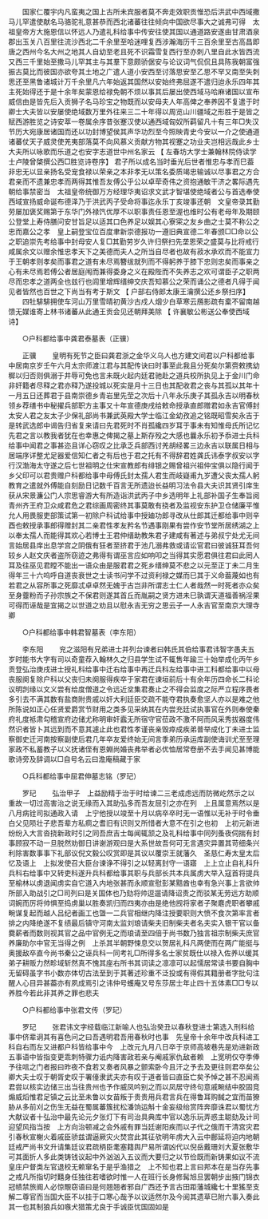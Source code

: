 <!-- { "loadSidebar": true } -->
　　国家仁覆宇内凡蛮夷之国上古所未宾服者莫不奔走效职贡惟恐后洪武中西域撒马儿罕遣使献名马骆驼礼意甚恭而西北诸蕃往往倾向中国欲尽事大之诚弗可得　太祖皇帝方大施恩信以怀远人乃遣礼科给事中传安往使其国以通道路安遂由甘肃酒泉郡出玉关八百里往流沙西北二千余里至哈迷哩复西涉瀚海历千三百余里至古高昌即唐之西州今名大州之地其人自幼至老且死不识霜雪复西行至亦刺八里自此水皆西流又西三千里始至撒马儿罕其主与其羣下意颇骄倨安与论议词气侃侃且具陈我朝富强振古莫比而彼国亦欲夸其土地之广遣人道小安西至讨落思安至乙思不罕又南至失刺思还至黑鲁诸城计万千余里凡六年始返其国然以安始终弗屈遂不遣归迨永乐四年其主死始得还于是十余年矣蒙恩给禄免朝不烦以事其后屡出使西域马哈麻诸国以宣布威信由是皆先后入贡狮子名马珍宝之物既而以安母夫人年高俾之奉养因不复遣于时卿士大夫皆以安屡使绝域数万里外往来三二十年得以周览山川疆域之形胜于是皆之赋西游胜览之诗安萃一卷属余序昔张蹇汉使以通西域匈奴所羁留凡十有三年□失汉节历大宛康居诸国而还以功封博望侯其声华功烈至今照映青史今安以一介之使通道诸蕃仗天子威灵使羌夷部落莫不向风慕义贡献方物其视蹇之功业夫岂相远哉此乡士大夫所以咏歌而乐道之也安字志道世中州名家云 
【 左春坊大学士兼翰林院侍读学士卢陵曾棨撰公西□胜览诗卷序】 君子所以成名当时垂光后世者惟忠与孝而巳葢非忠无以显亲扬名受宠食禄以荣亲之本非孝无以策名委质竭忠输诚以尽事君之方合君亲而不遗兼忠孝而两得其惟吾友傅公乎公以卓荦奇伟之资抱通敏干济之畧际遇先朝给事禁密当　太祖皇帝统御万方经理华夷诏求文武才智堪使绝域者公与首选奉使西域宣扬威命诞布德泽乃于洪武丙子受命将事迄永乐丁亥竣事还朝　文皇帝录其勤劳屡加褒奖赐第于东华门外禄饩优厚不以职事责任恩至渥也维时公有老母年及期颐公登堂上寿侍膳问安甘旨足以适其口色养足以娱其心寮寀之友乡曲之士莫不称公之忠而嘉公之孝　皇上嗣登宝位百度聿新崇德报功一遵旧典宣德二年春颁□□命以公之职追崇先考给事中封母安人复□其勤劳岁久许归祭扫先垄恩荣之盛莫与比将戒行咸属余文以赠余惟忠孝天下之美德而夫人之所当自尽者也故有菽水承欢而不能宣力于王朝孝则孝矣而事君之道有未尽焉簪绂就列而不得躬养于膝下忠则忠矣而事亲之心有未尽焉若傅公者居庭闱而兼得委身之义在殿陛而不失养志之欢可谓臣子之职两尽而忠孝之道两全也兹行也闾里增辉缙绅交庆吾知慕公之荣而诵公之德者凡得于闻见者皆然也百世之下尚当有考于斯文 
【 户部右侍郎太康王瀹撰公还乡祭扫序】 
　　四牡騑騑拥使车河山万里雪晴初黄沙古戍人烟少白草寒云鴈影疏有槖不留南越馈无媒谁寄上林书诸蕃从此通王贡会见还朝拜美除 【 许襄敏公彬送公奉使西域诗】 

　　○户科都给事中龚君泰墓表（正骥） 

　　正骥 
　　皇明有死节之臣曰龚君浙之金华义乌人也方建文间君以户科都给事中居南京岁壬午六月太宗师渡江君与其配传诀曰时事至此我且分死矣尔第赍敕携幼穉以归否则俱溺于井辱可免也言未既火起内廷君驰赴之道兵校所执见上于金川门命非奸籍者尽释之君亦释乃遂投城以死实是月十三日也其配收君之丧与其孤以其年十一月五日还葬君于县南崇德乡青岩里先茔之次后十八年永乐庚子其孤永吉以明春秋领乡荐缮书中秘擢兵部职方主事又十年宣德庚戌给敕命授承直郎赠君如永吉官傅封太安人君之友太子少保礼部尚书兼武英殿大学士临江金幼孜追之铭既昭雪矣永吉于是转武选郎中谒告归省复来请曰先君死时不肖孤纔四岁耳于事未有知惟母氏所记忆先君之言以教我者犹在也幸惠之俾揭之墓上斯存殁之大感也曩永乐初予忝进士兵科给事中闻君之事甚迩且详心窃叹之比承乏兵部西讨羌胡经畧三边永吉以联属日相与居端序详整尤足器爱信知仁者之有后也于君之托有不得辞君姓龚氏讳泰字叔安以字行汉渤海太守遂之后七世祖明之仕宋宣教郎有绯银之赐曾祖兴祖仲宝俱以隐行闻于乡父印可以君贵赠户科都给事中母傅氏封太孺人君生而岐嶷甫九岁遭父丧太孺人躬教育之遣就外傅能自刻励日记数千百言无所遗迨长益明习法令县大夫识其贤引庠生获从宋景濂公门人宗思睿游大有所造诣洪武丙子中乡选明年上礼部补国子生奉旨阅青州齐王府卫众咸君危之君综画周密终其事莫敢有挠者及监视安东护卫仓储廉平惟允人用畏服吏部策试第一初除户科试给事中授廸功郎寻改从仕郎其迁都给事中则辛酉也敕授承事郎得赠封其二亲君性孝友矜名节遇事刚果有尝作安节堂所居绣湖之上以奉太孺人而能得其欢心若博士王君仲缙助教朱君子建咸有著述与弟叔宁处尤无间言始居县庠出息学宫之阴俄有狂者至挤君于池几溺弗救或请讼官君曰彼诚狂耳吾何较乡人赵文庆者盗所窃迹之弗得有谓巫言应如响叩之当得其实愿君俱往君曰此罔人耳及往巫见君瞠不能出一语众由是服君君之死乡缙绅莫不悲之以元至正丁未二月生得年三十六呜呼自道丧衰世之士读书问学不过资利禄之媒而巳其于义命葢蔑如也有若君之从容所事之死靡忒卓卓然无媿于古岂非所谓志士仁人者哉然一时死者亦众矣至身虀粉而子孙宗族之不保君则遂其首丘而胤嗣之贤方进未巳孰谓天道福善祸淫果可得而诬哉是宜揭之以世道之劝且以慰永吉无穷之思云子一人永吉官至南京大理寺卿 

　　○户科都给事中韩君智墓表（李东阳） 

　　李东阳 
　　兖之滋阳有兄弟进士并列台谏者曰韩氏其伯给事君讳智字愚夫五岁时能书大字有司以奇童荐入翰林久之归县学生试不辄售年踰三十始举成化丙午乡贡登弘治庚戌进士授礼科给事中迁右给事中再迁兵科左给事中进工科都给事中以母丧服阕复除户科以父丧归未阕服得疾卒于家君在谏垣前后十有余年历四命长二科论议明剀缘以文义尝有给度僧道之令远近坌集君奏止之不得会监度之际严立程序畏者多引去不满其数有盐商附贵戚以奸大利廷臣交疏不能夺君执奏愈坚人亦以是难之他所陈说如正心任贤爱爵赏节财用之类多见采纳其在内尝充廷试执事官在外则奉使秦府礼度袛肃勾稽宣府边储尤称明审奸蠧无所宿守官莅政不激不阿而风采秀拔器度伟然识者皆卜其远到而不意其遽止此也君性孝谨丧亲毁瘁成疾弟普举成化丁未进士监察御史迁河南按察副使后君几年卒友爱终始无间言季弟历承运库副使诲训尤至至理家政不私蓄教子以义抚诸侄有恩婣尚婚丧弗举者必优恤居常卷册不去手闻见甚博能歌诗旁及辞调以□自号名云曰澹庵稿藏于家 

　　○兵科都给事中屈君伸墓志铭（罗玘） 

　　罗玘 
　　弘治甲子　上益励精于治于时给谏二三老成虑远而防微屹然示之以重故一切过高害治之说无缘而入其助弘多而吾友屈引之亦在列　上且属意焉然以是八月病铨司拟通政入请　上宁他授以竣至十月以病卒卒时无一语惟以无补于时令垂白父见陨壮子悲吾辈方私痌之耆旧有识则又所惜者大意不在引之也初　上初元新进纷纷入大言沓挠新政时引之同吾庶吉士每闻辄颔之及礼科给事中同列蚤夜伺揣有封事顾寂不动一旦脱然劝御日讲谢游观曰是大系世故吾何可无言遇灾异置其苛细条兴利除害数事事下礼部议倪文毅公叹赏即是其议以覆崇王就藩久　圣慈仁寿太皇太后忆及语上　上拟发使召大臣台谏诤不得引之以轻离封守一语寤　上上立止自礼科升兵科右给事中又转吏科遂升兵科都给事其职与兵部长共本兵属虏大举入寇首将提兵至榆林以虏退闻虏实自它道入内地张甚而永顺宣慰彭某黠酋也幸有急兴事上言欲帅所部入助战引之□司列曰是关国体也乃劾将帅逗遛请降诏责之而驳某无劳远方助顺词婉而厉将帅惧至捣虏巢以胜奏凯归而四夷亦由是绝他觊将家者子聚麀虎职者攀戚畹谋复起而越人吕纪者画工也曁一二兵官相继内降注授要职则大愤不食次第率言者排之内降绝遂不复绩最后镇守河南太监刘琅请柴夫旧制柴夫者名夫实入银干官以备爨薪者而数则视其官之品中官例无之而琅请至四倍于尚书数乃独言祖宗制柴夫庶官养廉助尔中官无当得之例　上杀其半朝野悚息交以贺居礼科凡两使而在两广能挺与奥援敌卒直今尚书秦公之诬兵科一同考礼□所得多名士家贫既仕以禄入佐养以缓其弟子耕贩力然畛域斩然真不愧其座右所书其词读之凛凛可以起懦居常读书要自胸中无留碍虽字书小数亦体切古法至到于其著述珍重不泛投或有得假其籍册者字批句注醒人心目异甚葢亦有夙成焉引之讳仲号蠖庵又号东莎居士年止四十五体素□□专以养胜今若此非其养之罪也悲夫 

　　○户科都给事中张君文传（罗玘） 

　　罗玘 
　　张君讳文字经载临江新喻人也弘治癸丑以春秋登进士第选入刑科给事中侪辈诇其有喜色问之曰吾遇明君吾用春秋时也事　先皇帝十余年中改兵科进工科自右而左又进都户科皆给事中今　上改元九月八日卒于京师高坡巷先是劝进新政五事语中皆指变更乖刺特骤力诋内降害政若亲与阉戚家仇敌者赖　上宽明仅夺季俸予往唁之门者报曰昨夜不食若又奏者风暴之颤索卧今且汗之予去及更往则君卒矣公卿大夫士叹于朝胥史叹于署儓隶武夫亦有叹于道者皆曰直臣亡矣予悼之甚不忍闻焉君尝以核实边储三出当往贵州也予作威凤吟别之而以凤居守终句意戚畹结中胶固竞煽威熖惟君足镇之云比至未鲁以女苗叛于贵贵用兵君言兵在得鲁耳购馘之宜而苗獠胁从多前刈之伤生无益在蜀属蕃簇扰松潘饷运斛十金妄级绐赏阵奔靡诛君以蜀忧方大献议者十弘治中最先论元夕张灯下有司治具典库中官以逸乐玩弄惑主聪劾及计司迎望风指当按　上方向治顿减之会外戚有罪当廷谢阳疾而以子代之俄而干清宫灾君引春秋宣榭火着戚臣骄兹谓逼厥灾火焚宫此其征欤明年虏大入云中鄜延将迫内地朝廷戒严尚书文升请集廷议君疏柄臣耄塞籍舆尸易所谓凶代以倪岳戴珊刘大夏张敷华可其面折人多此类铸钱议起中外汹汹入五议而大要归之以节俭既而新铸果如议不流皇庄户督类左官退校无赖窜名于是乎渔猎之　上不知也君上言曰邦本在是当存先事之戒凡所指切时囏身任独往若嗜欲时惟一人在班行长身修髯旭旦罢朝步出掖门锦衣冠帻禁旅阍人必惊覸窃语曰是何翘翘者邪自广西还予言古田距藩城纔七十里猺至支解二尊官而当国大臣不以挂于口寒心哉予以议适然尔及今阅其遗草巳附六事入奏此其一也其制狼兵如嗾犬猎策尤良于手诚臣忧国固如是 

